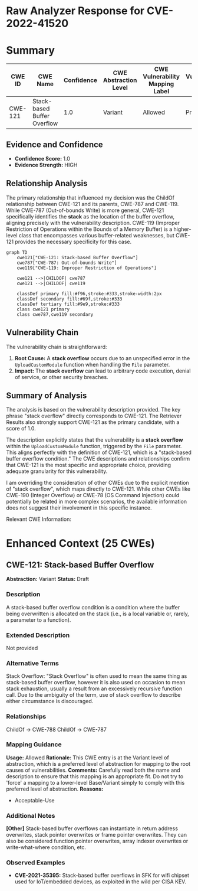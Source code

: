 # Raw Analyzer Response for CVE-2022-41520

# Summary
| CWE ID | CWE Name | Confidence | CWE Abstraction Level | CWE Vulnerability Mapping Label | CWE-Vulnerability Mapping Notes |
|---|---|---|---|---|---|
| CWE-121 | Stack-based Buffer Overflow | 1.0 | Variant | Allowed | Primary CWE |

## Evidence and Confidence

*   **Confidence Score:** 1.0
*   **Evidence Strength:** HIGH

## Relationship Analysis
The primary relationship that influenced my decision was the ChildOf relationship between CWE-121 and its parents, CWE-787 and CWE-119. While CWE-787 (Out-of-bounds Write) is more general, CWE-121 specifically identifies the **stack** as the location of the buffer overflow, aligning precisely with the vulnerability description. CWE-119 (Improper Restriction of Operations within the Bounds of a Memory Buffer) is a higher-level class that encompasses various buffer-related weaknesses, but CWE-121 provides the necessary specificity for this case.

```mermaid
graph TD
    cwe121["CWE-121: Stack-based Buffer Overflow"]
    cwe787["CWE-787: Out-of-bounds Write"]
    cwe119["CWE-119: Improper Restriction of Operations"]
    
    cwe121 -->|CHILDOF| cwe787
    cwe121 -->|CHILDOF| cwe119
    
    classDef primary fill:#f96,stroke:#333,stroke-width:2px
    classDef secondary fill:#69f,stroke:#333
    classDef tertiary fill:#9e9,stroke:#333
    class cwe121 primary
    class cwe787,cwe119 secondary
```

## Vulnerability Chain
The vulnerability chain is straightforward:
1.  **Root Cause:** A **stack overflow** occurs due to an unspecified error in the `UploadCustomModule` function when handling the `File` parameter.
2.  **Impact:** The **stack overflow** can lead to arbitrary code execution, denial of service, or other security breaches.

## Summary of Analysis
The analysis is based on the vulnerability description provided. The key phrase "stack overflow" directly corresponds to CWE-121. The Retriever Results also strongly support CWE-121 as the primary candidate, with a score of 1.0.

The description explicitly states that the vulnerability is a **stack overflow** within the `UploadCustomModule` function, triggered by the `File` parameter. This aligns perfectly with the definition of CWE-121, which is a "stack-based buffer overflow condition." The CWE descriptions and relationships confirm that CWE-121 is the most specific and appropriate choice, providing adequate granularity for this vulnerability.

I am overriding the consideration of other CWEs due to the explicit mention of "stack overflow", which maps directly to CWE-121. While other CWEs like CWE-190 (Integer Overflow) or CWE-78 (OS Command Injection) could potentially be related in more complex scenarios, the available information does not suggest their involvement in this specific instance.

Relevant CWE Information:

# Enhanced Context (25 CWEs)

## CWE-121: Stack-based Buffer Overflow
**Abstraction:** Variant
**Status:** Draft

### Description
A stack-based buffer overflow condition is a condition where the buffer being overwritten is allocated on the stack (i.e., is a local variable or, rarely, a parameter to a function).

### Extended Description
Not provided

### Alternative Terms
Stack Overflow: "Stack Overflow" is often used to mean the same thing as stack-based buffer overflow, however it is also used on occasion to mean stack exhaustion, usually a result from an excessively recursive function call. Due to the ambiguity of the term, use of stack overflow to describe either circumstance is discouraged.

### Relationships
ChildOf -> CWE-788
ChildOf -> CWE-787

### Mapping Guidance
**Usage:** Allowed
**Rationale:** This CWE entry is at the Variant level of abstraction, which is a preferred level of abstraction for mapping to the root causes of vulnerabilities.
**Comments:** Carefully read both the name and description to ensure that this mapping is an appropriate fit. Do not try to 'force' a mapping to a lower-level Base/Variant simply to comply with this preferred level of abstraction.
**Reasons:**
- Acceptable-Use

### Additional Notes
**[Other]** Stack-based buffer overflows can instantiate in return address overwrites, stack pointer overwrites or frame pointer overwrites. They can also be considered function pointer overwrites, array indexer overwrites or write-what-where condition, etc.

### Observed Examples
- **CVE-2021-35395:** Stack-based buffer overflows in SFK for wifi chipset used for IoT/embedded devices, as exploited in the wild per CISA KEV.